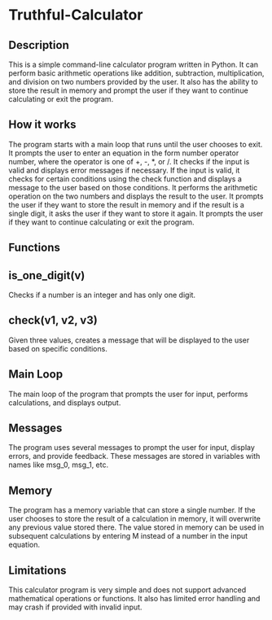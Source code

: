 # Truthful-Calculator
## Description
This is a simple command-line calculator program written in Python. It can perform basic arithmetic operations like addition, subtraction, multiplication, and division on two numbers provided by the user. It also has the ability to store the result in memory and prompt the user if they want to continue calculating or exit the program.

## How it works
The program starts with a main loop that runs until the user chooses to exit.
It prompts the user to enter an equation in the form number operator number, where the operator is one of +, -, *, or /.
It checks if the input is valid and displays error messages if necessary.
If the input is valid, it checks for certain conditions using the check function and displays a message to the user based on those conditions.
It performs the arithmetic operation on the two numbers and displays the result to the user.
It prompts the user if they want to store the result in memory and if the result is a single digit, it asks the user if they want to store it again.
It prompts the user if they want to continue calculating or exit the program.
## Functions
## is_one_digit(v)
   Checks if a number is an integer and has only one digit.

## check(v1, v2, v3)
   Given three values, creates a message that will be displayed to the user based on specific conditions.

## Main Loop
The main loop of the program that prompts the user for input, performs calculations, and displays output.

## Messages
The program uses several messages to prompt the user for input, display errors, and provide feedback. These messages are stored in variables with names like msg_0, msg_1, etc.

## Memory
The program has a memory variable that can store a single number. If the user chooses to store the result of a calculation in memory, it will overwrite any previous value stored there. The value stored in memory can be used in subsequent calculations by entering M instead of a number in the input equation.

## Limitations
This calculator program is very simple and does not support advanced mathematical operations or functions. It also has limited error handling and may crash if provided with invalid input.
